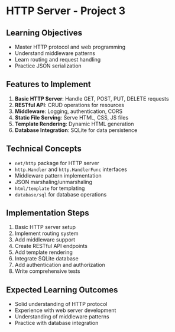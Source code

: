 # HTTP Server - Project 3

## Learning Objectives
- Master HTTP protocol and web programming
- Understand middleware patterns
- Learn routing and request handling
- Practice JSON serialization

## Features to Implement
1. **Basic HTTP Server**: Handle GET, POST, PUT, DELETE requests
2. **RESTful API**: CRUD operations for resources
3. **Middleware**: Logging, authentication, CORS
4. **Static File Serving**: Serve HTML, CSS, JS files
5. **Template Rendering**: Dynamic HTML generation
6. **Database Integration**: SQLite for data persistence

## Technical Concepts
- `net/http` package for HTTP server
- `http.Handler` and `http.HandlerFunc` interfaces
- Middleware pattern implementation
- JSON marshaling/unmarshaling
- `html/template` for templating
- `database/sql` for database operations

## Implementation Steps
1. Basic HTTP server setup
2. Implement routing system
3. Add middleware support
4. Create RESTful API endpoints
5. Add template rendering
6. Integrate SQLite database
7. Add authentication and authorization
8. Write comprehensive tests

## Expected Learning Outcomes
- Solid understanding of HTTP protocol
- Experience with web server development
- Understanding of middleware patterns
- Practice with database integration
